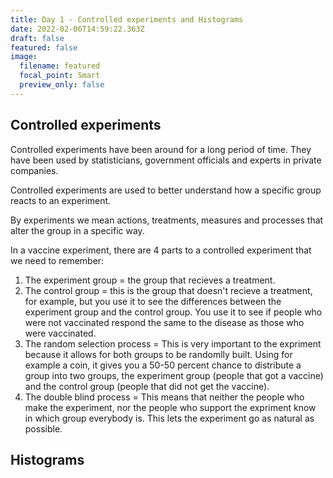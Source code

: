 ```yaml
---
title: Day 1 - Controlled experiments and Histograms
date: 2022-02-06T14:59:22.363Z
draft: false
featured: false
image:
  filename: featured
  focal_point: Smart
  preview_only: false
---
```

## Controlled experiments

Controlled experiments have been around for a long period of time. They have been used by statisticians, government officials and experts in private companies.

Controlled experiments are used to better understand how a specific group reacts to an experiment. 

By experiments we mean actions, treatments, measures and processes that alter the group in a specific way.

In a vaccine experiment, there are 4 parts to a controlled experiment that we need to remember:

1. The experiment group = the group that recieves a treatment.
2. The control group = this is the group that doesn't recieve a treatment, for example, but you use it to see the differences between the experiment group and the control group. You use it to see if people who were not vaccinated respond the same to the disease as those who were vaccinated. 
3. The random selection process = This is very important to the expriment because it allows for both groups to be randomlly built. Using for example a coin, it gives you a 50-50 percent chance to distribute a group into two groups, the experiment group (people that got a vaccine) and the control group (people that did not get the vaccine).
4. The double blind process = This means that neither the people who make the experiment, nor the people who support the expriment know in which group everybody is. This lets the experiment go as natural as possible.

## Histograms